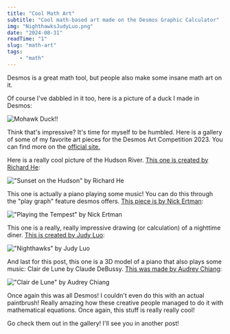 ```yaml
---
title: "Cool Math Art"
subtitle: "Cool math-based art made on the Desmos Graphic Calculator"
img: "NighthawksJudyLuo.png"
date: "2024-08-31"
readTime: "1"
slug: "math-art"
tags:
    - "math"
---
```


Desmos is a great math tool, but people also make some insane math art on it. 

Of course I've dabbled in it too, here is a picture of a duck I made in Desmos:

![Mohawk Duck!!](/images/mathart/MohawkDuck.png)

Think that's impressive? It's time for myself to be humbled. Here is a gallery of some of my favorite art pieces for the Desmos Art Competition 2023. You can find more on the [official site.](https://www.desmos.com/art)

Here is a really cool picture of the Hudson River. [This one is created by Richard He](https://www.desmos.com/calculator/nkwvtfuv99):

!["Sunset on the Hudson" by Richard He](/images/mathart/SunsetHudsonRichardHe.png)

This one is actually a piano playing some music! You can do this through the \"play graph\" feature desmos offers. [This piece is by Nick Ertman](https://www.desmos.com/calculator/yvchjdew6g):

!["Playing the Tempest" by Nick Ertman](/images/mathart/TempestNickErtman.png)

This one is a really, really impressive drawing (or calculation) of a nighttime diner. [This is created by Judy Luo](https://www.desmos.com/calculator/1cwbqzjqjm):

!["Nighthawks" by Judy Luo](/images/mathart/NighthawksJudyLuo.png)

And last for this post, this one is a 3D model of a piano that also plays some music: Clair de Lune by Claude DeBussy. [This was made by Audrey Chiang](https://www.desmos.com/3d/4fe020e052):

!["Clair de Lune" by Audrey Chiang](/images/mathart/ClaireDeLuneAudreyChiang.png)

Once again this was all Desmos! I couldn't even do this with an actual paintbrush! Really amazing how these creative people managed to do it with mathematical equations. Once again, this stuff is really really cool!

Go check them out in the gallery! I'll see you in another post!